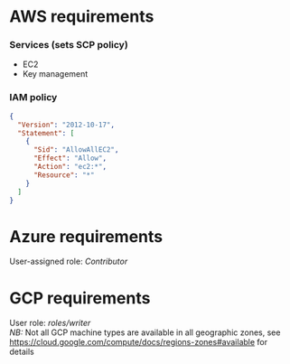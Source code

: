 # AWS requirements
### Services (sets SCP policy)
* EC2
* Key management
### IAM policy
```json
{
  "Version": "2012-10-17",
  "Statement": [
    {
      "Sid": "AllowAllEC2",
      "Effect": "Allow",
      "Action": "ec2:*",
      "Resource": "*"
    }
  ]
}
```

# Azure requirements
User-assigned role: _Contributor_  

# GCP requirements
User role: _roles/writer_  
*NB:* Not all GCP machine types are available in all geographic zones, see https://cloud.google.com/compute/docs/regions-zones#available for details  